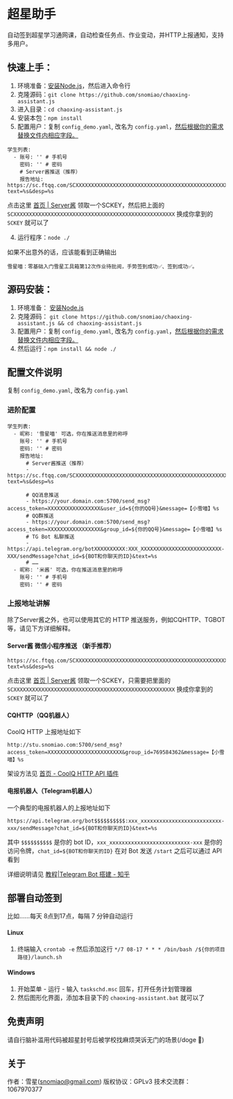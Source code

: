 #  超星助手
自动签到超星学习通网课，自动检查任务点、作业变动，并HTTP上报通知，支持多用户。

## 快速上手：
1. 环境准备：[安装Node.js]( https://nodejs.org/ )，然后进入命令行
2. 克隆源码：`git clone https://github.com/snomiao/chaoxing-assistant.js`
3. 进入目录：`cd chaoxing-assistant.js`
4. 安装本包：`npm install` 
1. 配置用户：复制 `config_demo.yaml`, 改名为 `config.yaml`，[然后根据你的需求替换文件内相应字段。](#配置文件说明)

```
学生列表:
  - 账号: '' # 手机号
    密码: '' # 密码
    # Server酱推送（推荐）
    报告地址: https://sc.ftqq.com/SCXXXXXXXXXXXXXXXXXXXXXXXXXXXXXXXXXXXXXXXXXXXXXXXXXXXX.send?text=%s&desp=%s
```
点击这里 [首页 | Server酱]( http://sc.ftqq.com/n ) 领取一个SCKEY，然后把上面的 `SCXXXXXXXXXXXXXXXXXXXXXXXXXXXXXXXXXXXXXXXXXXXXXXXXXXXX` 换成你拿到的 `SCKEY` 就可以了

4. 运行程序：`node ./`

如果不出意外的话，应该能看到正确输出
```
雪星喵：零基础入门雪星工具箱第12次作业待批阅，手势签到成功✅、签到成功✅。
```

## 源码安装：
1. 环境准备： [安装Node.js]( https://nodejs.org/en/ )
2. 克隆源码： `git clone https://github.com/snomiao/chaoxing-assistant.js && cd chaoxing-assistant.js`
3. 配置用户：复制 `config_demo.yaml`, 改名为 `config.yaml`，[然后根据你的需求替换文件内相应字段。](#配置文件说明)
4. 然后运行：`npm install && node ./`

## 配置文件说明
复制 `config_demo.yaml`, 改名为 `config.yaml`

### 进阶配置
```
学生列表:
  - 昵称: '雪星喵' 可选，你在推送消息里的称呼
    账号: '' # 手机号
    密码: '' # 密码
    报告地址:
      # Server酱推送（推荐）
      - https://sc.ftqq.com/SCXXXXXXXXXXXXXXXXXXXXXXXXXXXXXXXXXXXXXXXXXXXXXXXXXXXX.send?text=%s&desp=%s

      # QQ消息推送
      - https://your.domain.com:5700/send_msg?access_token=XXXXXXXXXXXXXXXXX&user_id=${你的QQ号}&message=【小雪喵】%s
      # QQ群推送
      - https://your.domain.com:5700/send_msg?access_token=XXXXXXXXXXXXXXXXX&group_id=${你的QQ号}&message=【小雪喵】%s
      # TG Bot 私聊推送
      - https://api.telegram.org/botXXXXXXXXXX:XXX_XXXXXXXXXXXXXXXXXXXXXXXXXX-XXX/sendMessage?chat_id=${BOT和你聊天的ID}&text=%s
      # ……
  - 昵称: '米酱' 可选，你在推送消息里的称呼
    账号: '' # 手机号
    密码: '' # 密码
```

### 上报地址讲解

除了Server酱之外，也可以使用其它的 HTTP 推送服务，例如CQHTTP、TGBOT等，请见下方详细解释。

#### Server酱 微信小程序推送 （新手推荐）

```
https://sc.ftqq.com/SCXXXXXXXXXXXXXXXXXXXXXXXXXXXXXXXXXXXXXXXXXXXXXXXXXXXX.send?text=%s&desp=%s
```
点击这里 [首页 | Server酱]( http://sc.ftqq.com/n ) 领取一个SCKEY，只需要把里面的`SCXXXXXXXXXXXXXXXXXXXXXXXXXXXXXXXXXXXXXXXXXXXXXXXXXXXX` 换成你拿到的 `SCKEY` 就可以了

#### CQHTTP（QQ机器人）

CoolQ HTTP 上报地址如下

```
http://stu.snomiao.com:5700/send_msg?access_token=XXXXXXXXXXXXXXXXXXXXXXXX&group_id=769584362&message=【小雪喵】%s
```

架设方法见 [首页 - CoolQ HTTP API 插件]( https://cqhttp.cc/ )

#### 电报机器人（Telegram机器人）
一个典型的电报机器人的上报地址如下
```
https://api.telegram.org/bot$$$$$$$$$$:xxx_xxxxxxxxxxxxxxxxxxxxxxxxxx-xxx/sendMessage?chat_id=${BOT和你聊天的ID}&text=%s
```

其中 `$$$$$$$$$$` 是你的 bot ID，`xxx_xxxxxxxxxxxxxxxxxxxxxxxxxx-xxx` 是你的访问令牌，`chat_id=${BOT和你聊天的ID}` 在对 Bot 发送 `/start` 之后可以通过 API 看到

详细说明请见 [教程|Telegram Bot 搭建 - 知乎]( https://zhuanlan.zhihu.com/p/59228574 )

## 部署自动签到
比如……每天 8点到17点，每隔 7 分钟自动运行

#### Linux
1. 终端输入 `crontab -e` 然后添加这行 `*/7 08-17 * * * /bin/bash /${你的项目路径}/launch.sh`

#### Windows
1. 开始菜单 - 运行 - 输入 `taskschd.msc` 回车，打开任务计划管理器
2. 然后图形化界面，添加本目录下的 `chaoxing-assistant.bat` 就可以了


## 免责声明
请自行脑补滥用代码被超星封号后被学校找麻烦哭诉无门的场景(/doge 🐶)

## 关于
作者：雪星(snomiao@gmail.com)
版权协议：GPLv3
技术交流群： 1067970377